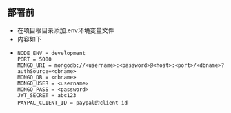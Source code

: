 ## 部署前

+ 在项目根目录添加.env环境变量文件
+ 内容如下
+ ```
  NODE_ENV = development
  PORT = 5000
  MONGO_URI = mongodb://<username>:<password>@<host>:<port>/<dbname>?authSource=<dbname>
  MONGO_DB = <dbname>
  MONGO_USER = <username>
  MONGO_PASS = <password>
  JWT_SECRET = abc123
  PAYPAL_CLIENT_ID = paypal的client id
  ```


